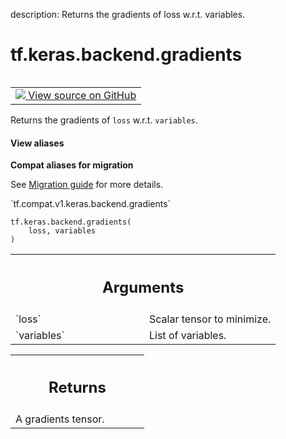 description: Returns the gradients of loss w.r.t. variables.

<div itemscope itemtype="http://developers.google.com/ReferenceObject">
<meta itemprop="name" content="tf.keras.backend.gradients" />
<meta itemprop="path" content="Stable" />
</div>

# tf.keras.backend.gradients

<!-- Insert buttons and diff -->

<table class="tfo-notebook-buttons tfo-api nocontent" align="left">
<td>
  <a target="_blank" href="https://github.com/tensorflow/tensorflow/blob/r2.2/tensorflow/python/keras/backend.py#L3837-L3849">
    <img src="https://www.tensorflow.org/images/GitHub-Mark-32px.png" />
    View source on GitHub
  </a>
</td>
</table>



Returns the gradients of `loss` w.r.t. `variables`.

<section class="expandable">
  <h4 class="showalways">View aliases</h4>
  <p>
<b>Compat aliases for migration</b>
<p>See
<a href="https://www.tensorflow.org/guide/migrate">Migration guide</a> for
more details.</p>
<p>`tf.compat.v1.keras.backend.gradients`</p>
</p>
</section>

<pre class="devsite-click-to-copy prettyprint lang-py tfo-signature-link">
<code>tf.keras.backend.gradients(
    loss, variables
)
</code></pre>



<!-- Placeholder for "Used in" -->


<!-- Tabular view -->
 <table class="responsive fixed orange">
<colgroup><col width="214px"><col></colgroup>
<tr><th colspan="2"><h2 class="add-link">Arguments</h2></th></tr>

<tr>
<td>
`loss`
</td>
<td>
Scalar tensor to minimize.
</td>
</tr><tr>
<td>
`variables`
</td>
<td>
List of variables.
</td>
</tr>
</table>



<!-- Tabular view -->
 <table class="responsive fixed orange">
<colgroup><col width="214px"><col></colgroup>
<tr><th colspan="2"><h2 class="add-link">Returns</h2></th></tr>
<tr class="alt">
<td colspan="2">
A gradients tensor.
</td>
</tr>

</table>

